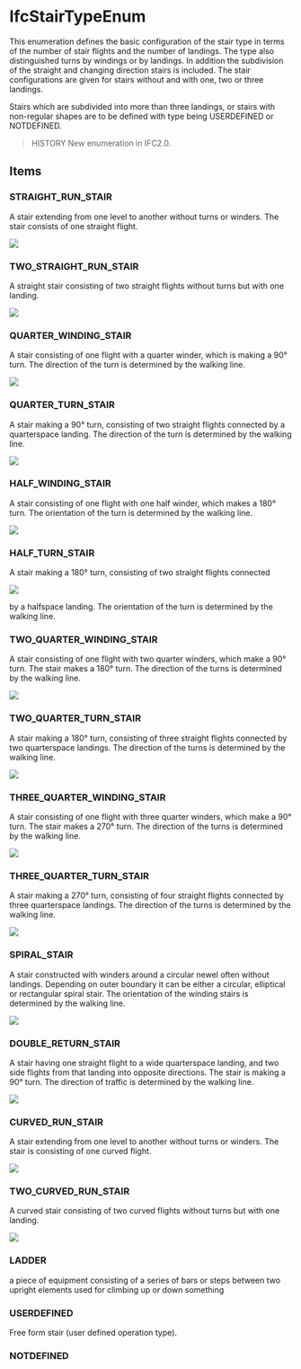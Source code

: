 # IfcStairTypeEnum

This enumeration defines the basic configuration of the stair type in terms of the number of stair flights and the number of landings. The type also distinguished turns by windings or by landings. In addition the subdivision of the straight and changing direction stairs is included. The stair configurations are given for stairs without and with one, two or three landings.
<!-- end of short definition -->

Stairs which are subdivided into more than three landings, or stairs with non-regular shapes are to be defined with type being USERDEFINED or NOTDEFINED.

> HISTORY New enumeration in IFC2.0.

## Items

### STRAIGHT_RUN_STAIR
A stair extending from one level to another without turns or winders. The stair consists of one straight flight.

![](../../../../figures/ifcstairtypeenum-fig01.gif)

### TWO_STRAIGHT_RUN_STAIR
A straight stair consisting of two straight flights without turns but with one landing.

![](../../../../figures/ifcstairtypeenum-fig06.gif)

### QUARTER_WINDING_STAIR
A stair consisting of one flight with a quarter winder, which is making a 90° turn. The direction of the turn is determined by the walking line.

![](../../../../figures/ifcstairtypeenum-fig02.gif)

### QUARTER_TURN_STAIR
A stair making a 90° turn, consisting of two straight flights connected by a quarterspace landing. The direction of the turn is determined by the walking line.

![](../../../../figures/ifcstairtypeenum-fig07.gif)

### HALF_WINDING_STAIR
A stair consisting of one flight with one half winder, which makes a 180° turn. The orientation of the turn is determined by the walking line.

![](../../../../figures/ifcstairtypeenum-fig04.gif)

### HALF_TURN_STAIR
A stair making a 180° turn, consisting of two straight flights connected

![](../../../../figures/ifcstairtypeenum-fig08.gif)

by a halfspace landing. The orientation of the turn is determined by the walking line.

### TWO_QUARTER_WINDING_STAIR
A stair consisting of one flight with two quarter winders, which make a
90° turn. The stair makes a 180° turn. The direction of the turns is determined by the walking line.

![](../../../../figures/ifcstairtypeenum-fig03.gif)

### TWO_QUARTER_TURN_STAIR
A stair making a 180° turn, consisting of three straight flights connected by two quarterspace landings. The direction of the turns is determined by the walking line.

![](../../../../figures/ifcstairtypeenum-fig10.gif)

### THREE_QUARTER_WINDING_STAIR
A stair consisting of one flight with three quarter winders, which make a
90° turn. The stair makes a 270° turn. The direction of the turns is determined by the walking line.

![](../../../../figures/ifcstairtypeenum-fig03a.gif)

### THREE_QUARTER_TURN_STAIR
A stair making a 270° turn, consisting of four straight flights connected
by three quarterspace landings. The direction of the turns is determined by the walking line.

![](../../../../figures/ifcstairtypeenum-fig10a.gif)

### SPIRAL_STAIR
A stair constructed with winders around a circular newel often without landings. Depending on outer boundary it can be either a circular, elliptical or rectangular spiral stair. The orientation of the winding stairs is determined by the walking line.

![](../../../../figures/ifcstairtypeenum-fig05.gif)

### DOUBLE_RETURN_STAIR
A stair having one straight flight to a wide quarterspace landing, and two side flights from that landing into opposite directions. The stair is making a 90° turn. The direction of traffic is determined by the walking line.

![](../../../../figures/ifcstairtypeenum-fig09.gif)

### CURVED_RUN_STAIR
A stair extending from one level to another without turns or winders. The stair is consisting of one curved flight.

![](../../../../figures/ifcstairtypeenum-fig11.gif)

### TWO_CURVED_RUN_STAIR
A curved stair consisting of two curved flights without turns but with one landing.

![](../../../../figures/ifcstairtypeenum-fig12.gif)

### LADDER
a piece of equipment consisting of a series of bars or steps between two upright elements used for climbing up or down something

### USERDEFINED
Free form stair (user defined operation type).

### NOTDEFINED

